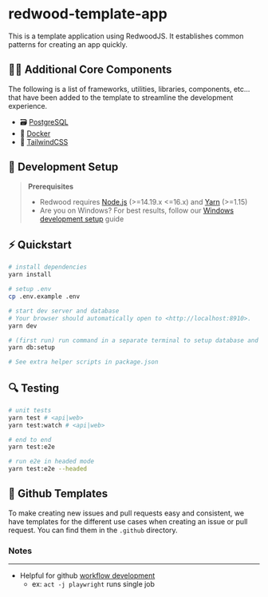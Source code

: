 # redwood-template-app

This is a template application using RedwoodJS. It establishes common patterns for creating an app quickly.

## 🧑‍💻 Additional Core Components

The following is a list of frameworks, utilities, libraries, components, etc... that have been added to the template to streamline the development experience.

- 🗃️ [PostgreSQL](https://www.postgresql.org/)
- 🚢 [Docker](https://www.docker.com/)
- 💄 [TailwindCSS](https://tailwindcss.com/)

## 🧱 Development Setup

> **Prerequisites**
>
> - Redwood requires [Node.js](https://nodejs.org/en/) (>=14.19.x <=16.x) and [Yarn](https://yarnpkg.com/) (>=1.15)
> - Are you on Windows? For best results, follow our [Windows development setup](https://redwoodjs.com/docs/how-to/windows-development-setup) guide

## ⚡️ Quickstart

```bash
# install dependencies
yarn install

# setup .env
cp .env.example .env

# start dev server and database
# Your browser should automatically open to <http://localhost:8910>.
yarn dev

# (first run) run command in a separate terminal to setup database and seed data
yarn db:setup

# See extra helper scripts in package.json

```

## 🔍 Testing

```bash
# unit tests
yarn test # <api|web>
yarn test:watch # <api|web>

# end to end
yarn test:e2e

# run e2e in headed mode
yarn test:e2e --headed
```

## 📄 Github Templates

To make creating new issues and pull requests easy and consistent, we have templates for the different use cases when creating an issue or pull request. You can find them in the `.github` directory.

### Notes

---

- Helpful for github [workflow development](https://github.com/nektos/act)
  - ex: `act -j playwright` runs single job
